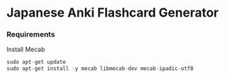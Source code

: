 # Japanese Anki Flashcard Generator

### Requirements
Install Mecab
```rust
sudo apt-get update
sudo apt-get install -y mecab libmecab-dev mecab-ipadic-utf8
```

